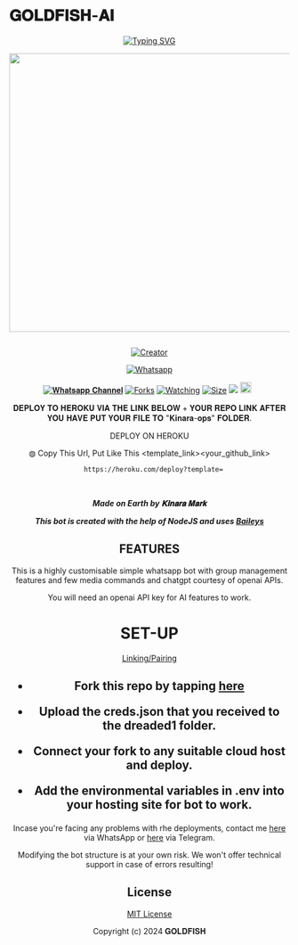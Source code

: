 # 𝐆𝐎𝐋𝐃𝐅𝐈𝐒𝐇-𝐀𝐈
<div align="center">
<a href="https://git.io/typing-svg"><img src="https://readme-typing-svg.demolab.com?font=Black+Ops+One&size=50&pause=1000&color=1BAFBAFF&center=true&width=910&height=100&lines=𝐆𝐎𝐋𝐃𝐅𝐈𝐒𝐇-𝐀𝐈;WHATSAPP+BOT;CREATED+BY+𝐊𝐢𝐧𝐚𝐫𝐚 𝐌𝐚𝐫𝐤" alt="Typing SVG" /></a>
  </p>
  
<p align="center">
<img src="https://files.catbox.moe/upijoc.jpg" width="650" height="500"/>
</p>
<p align="center">
  <a href="#"><img src="http://readme-typing-svg.herokuapp.com?color=d1fa02&center=true&vCenter=true&multiline=false&lines=𝐆𝐎𝐋𝐃𝐅𝐈𝐒𝐇+WHATSAPP+BOT" alt="">
</p>
<p align="center">
<a href="#"><img title="Creator" src="https://img.shields.io/badge/Creator-𝐆𝐎𝐋𝐃𝐅𝐈𝐒𝐇_𝐆𝐎𝐋𝐃𝐅𝐈𝐒𝐇-red.svg?style=for-the-badge&logo=github"></a>
</p>
<p align="center">
<a href="'https://whatsapp.com/dl/  yoh+𝐆𝐎𝐋𝐃𝐅𝐈𝐒𝐇⸼ +nishow+venye+nitadeploy+𝐆𝐨𝐥𝐝𝐟𝐢𝐬𝐡-ai'"><img title="Whatsapp" src="'https://whatsapp.com/dl/254113634286yoh+Goldfish⸼ +nishow+venye+nitadeploy+𝐆𝐨𝐥𝐝𝐟𝐢𝐬𝐡'?color=green&style=flat-square"></a>
  
<a href="https://whatsapp.com/dl/   yoh+𝐆𝐨𝐥𝐝𝐟𝐢𝐬𝐡⸼"><img title="𝐖𝐡𝐚𝐭𝐬𝐚𝐩𝐩 𝐂𝐡𝐚𝐧𝐧𝐞𝐥" src="https://whatsapp.com/channel/0029Vb16LZ14tRrucAIa471m?s=09?color=black&style=flat-square"></a>
<a href="https://github.com/kinara-ops/GOLDFISH-AI/network/members"><img title="Forks" src="https://github.com/kinara-ops/GOLDFISH-AI/?color=yellow&style=flat-square"></a>
<a href="https://github.com/Samue-l1/Black-Mamba-Ai/watchers"><img title="Watching" src="https://img.shields.io/github/watchers/drexmose/drex-ai?label=Watchers&color=red&style=flat-square"></a>
<a href="https://github.com/kinara-ops/GOLDFISH-AI/blob/main/README.md"><img title="Size" src="https://img.shields.io/github/repo-size/AlipBot/Api-Alpis?style=flat-square&color=darkred"></a>
<a href="https://hits.seeyoufarm.com"><img src="https://hits.seeyoufarm.com/api/count/incr/badge.svg?url=https://https://github.com/kinara-ops/GOLDFISH-AI/%2Fhit-counter&count_bg=%2379C83D&title_bg=%23555555&icon=probot.svg&icon_color=%2304FF00&title=hits&edge_flat=false"/></a>
<a href="https://github.com/kinara-ops/GOLDFISH-AI/blob/main/README.md"><img height="20" src="https://img.shields.io/badge/Maintained-No-red.svg"></a>&nbsp;&nbsp;
</p>
 
 𝐃𝐄𝐏𝐋𝐎𝐘 𝐓𝐎 𝐇𝐄𝐑𝐎𝐊𝐔 𝐕𝐈𝐀 𝐓𝐇𝐄 𝐋𝐈𝐍𝐊 𝐁𝐄𝐋𝐎𝐖 + 𝐘𝐎𝐔𝐑 𝐑𝐄𝐏𝐎 𝐋𝐈𝐍𝐊 𝐀𝐅𝐓𝐄𝐑 𝐘𝐎𝐔 𝐇𝐀𝐕𝐄 𝐏𝐔𝐓 𝐘𝐎𝐔𝐑 𝐅𝐈𝐋𝐄 𝐓𝐎 "𝐊𝐢𝐧𝐚𝐫𝐚-𝐨𝐩𝐬" 𝐅𝐎𝐋𝐃𝐄𝐑.

DEPLOY ON HEROKU<br>

◍ Copy This Url, Put Like This <template_link><your_github_link>

      https://heroku.com/deploy?template=

  <br>
  

***Made on Earth by 𝐊𝐢𝐧𝐚𝐫𝐚 𝐌𝐚𝐫𝐤***


***This bot is created with the help of NodeJS and uses [Baileys](https://github.com/adiwajshing/Baileys)***

## FEATURES
This is a highly customisable simple whatsapp bot with group management features and few media commands and chatgpt courtesy of openai APIs.

You will need an openai API key for AI features to work.

# SET-UP

[Linking/Pairing](https://replit.com/@futurekinara/-?v=1)


    
<h2 align="center">   



    
<h2 align="center">   

- Fork this repo by tapping  [here](https://github.com/kinara-ops/GOLDFISH-AI/blob/main/README.md)


- Upload the creds.json that you received to the dreaded1 folder.

- Connect your fork to any suitable cloud host and deploy.

- Add the environmental variables in .env into your hosting site for bot to work.
</h2>
 
     

    
 



Incase you're facing any problems with rhe deployments, contact me  [here](https://whatsapp.com/dl/254113634286) via WhatsApp or [here](https://telegram.org/dl) via Telegram.

Modifying the bot structure is at your own risk. We won't offer technical support in case of errors resulting!


## License

[MIT License](https://github.com/kinara-ops/GOLDFISH-AI/blob/main/LICENSE)

Copyright (c) 2024  𝐆𝐎𝐋𝐃𝐅𝐈𝐒𝐇

